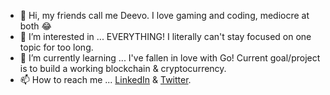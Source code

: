- 👋 Hi, my friends call me Deevo. I love gaming and coding, mediocre at both 😂
- 👀 I’m interested in ... EVERYTHING! I literally can't stay focused on one topic for too long.
- 🌱 I’m currently learning ... I've fallen in love with Go! Current goal/project is to build a working blockchain & cryptocurrency.
- 📫 How to reach me ... <a href="https://www.linkedin.com/in/V3ND3TTi" target="_blank" rel="noreferrer noopener">LinkedIn</a> & <a href="https://www.twitter.com/V3ND3TTi" target="_blank" rel="noreferrer noopener">Twitter</a>.

<!---
V3ND3TTi/V3ND3TTi is a ✨ special ✨ repository because its `README.md` (this file) appears on your GitHub profile.
You can click the Preview link to take a look at your changes.
--->
